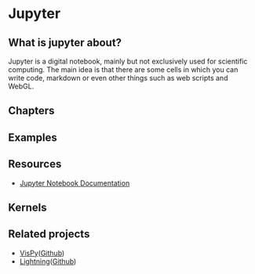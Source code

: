 # Jupyter

## What is jupyter about?
Jupyter is a digital notebook, mainly but not exclusively used for scientific computing. The main idea is that there are some cells in which you can write code, markdown or even other things such as web scripts and WebGL.

## Chapters

## Examples

## Resources
* [Jupyter Notebook Documentation](https://jupyter-notebook.readthedocs.io/en/latest/)

## Kernels

## Related projects
* [VisPy](http://vispy.org/)([Github](https://github.com/vispy/vispy))
* [Lightning](http://lightning-viz.org/)([Github](https://github.com/lightning-viz/lightning/))